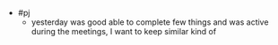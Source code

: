- #pj
	- yesterday was good able to complete few things and was active during the meetings, I want to keep similar kind of
